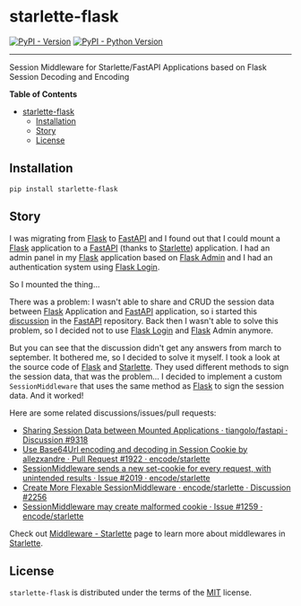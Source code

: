 # starlette-flask

[![PyPI - Version](https://img.shields.io/pypi/v/starlette-flask.svg)](https://pypi.org/project/starlette-flask)
[![PyPI - Python Version](https://img.shields.io/pypi/pyversions/starlette-flask.svg)](https://pypi.org/project/starlette-flask)

-----

Session Middleware for Starlette/FastAPI Applications based on Flask Session Decoding and Encoding

**Table of Contents**

- [starlette-flask](#starlette-flask)
  - [Installation](#installation)
  - [Story](#story)
  - [License](#license)

## Installation

```console
pip install starlette-flask
```

## Story

I was migrating from [Flask] to [FastAPI] and I found out that I could mount a [Flask] application to a [FastAPI] (thanks to [Starlette]) application. I had an admin panel in my [Flask] application based on [Flask Admin] and I had an authentication system using [Flask Login].

So I mounted the thing...

There was a problem: I wasn't able to share and CRUD the session data between [Flask] Application and [FastAPI] application, so i started this [discussion](https://github.com/tiangolo/fastapi/discussions/9318) in the [FastAPI] repository. Back then I wasn't able to solve this problem, so I decided not to use [Flask Login] and [Flask] Admin anymore.

But you can see that the discussion didn't get any answers from march to september. It bothered me, so I decided to solve it myself. I took a look at the source code of [Flask] and [Starlette]. They used different methods to sign the session data, that was the problem... I decided to implement a custom `SessionMiddleware` that uses the same method as [Flask] to sign the session data. And it worked!

Here are some related discussions/issues/pull requests:

- [Sharing Session Data between Mounted Applications · tiangolo/fastapi · Discussion #9318](https://github.com/tiangolo/fastapi/discussions/9318)
- [Use Base64Url encoding and decoding in Session Cookie by allezxandre · Pull Request #1922 · encode/starlette](https://github.com/encode/starlette/pull/1922)
- [SessionMiddleware sends a new set-cookie for every request, with unintended results · Issue #2019 · encode/starlette](https://github.com/encode/starlette/issues/2019)
- [Create More Flexable SessionMiddleware · encode/starlette · Discussion #2256](https://github.com/encode/starlette/discussions/2256)
- [SessionMiddleware may create malformed cookie · Issue #1259 · encode/starlette](https://github.com/encode/starlette/issues/1259)

Check out [Middleware - Starlette](https://www.starlette.io/middleware/) page to learn more about middlewares in [Starlette].

## License

`starlette-flask` is distributed under the terms of the [MIT](https://spdx.org/licenses/MIT.html) license.

[FastAPI]: https://github.com/tiangolo/fastapi
[Starlette]: https://github.com/encode/starlette
[Flask]: https://github.com/pallets/flask
[Flask Admin]: https://github.com/flask-admin/flask-admin
[Flask Login]: https://github.com/maxcountryman/flask-login
